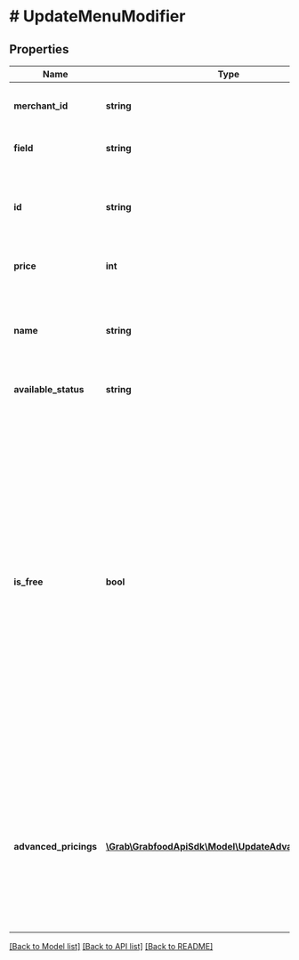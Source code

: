 # # UpdateMenuModifier

## Properties

Name | Type | Description | Notes
------------ | ------------- | ------------- | -------------
**merchant_id** | **string** | The merchant&#39;s ID that is in GrabFood&#39;s database. |
**field** | **string** | The record type that you want to update. |
**id** | **string** | The record&#39;s ID on the partner system. For example, the modifier id in case type is MODIFIER. |
**price** | **int** | The record&#39;s price in minor unit format. | [optional]
**name** | **string** | **Only required when updating modifiers.** The record&#39;s name. Used as identifier to locate the correct record. |
**available_status** | **string** | The record&#39;s availableStatus. | [optional]
**is_free** | **bool** | Allows the modifier&#39;s price to be explicitly set as zero. Possible values are as follows:   * &#x60;isFree&#x60; &amp;&amp; &#x60;price &#x3D;&#x3D; 0&#x60; sets the modifier&#39;s price to zero.   * &#x60;isFree&#x60; &amp;&amp; &#x60;price &gt; 0&#x60; returns an error message that \&quot;price cannot be set to &gt; 0, if modifier is free”.   * &#x60;!isFree&#x60; &amp;&amp; &#x60;price &gt; 0&#x60; sets the modifier&#39;s price to the defined price.   * &#x60;!isFree&#x60; &amp;&amp; &#x60;price &#x3D;&#x3D; 0&#x60; does not update the modifier&#39;s price and reuses the existing price. | [optional]
**advanced_pricings** | [**\Grab\GrabfoodApiSdk\Model\UpdateAdvancedPricing[]**](UpdateAdvancedPricing.md) | Price configuration (in minor unit) for different service, order type and channel combination. If a service type does not have a specified price, it will utilize the default price of the item. | [optional]

[[Back to Model list]](../../README.md#models) [[Back to API list]](../../README.md#endpoints) [[Back to README]](../../README.md)
